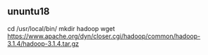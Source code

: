 ## ununtu18
cd /usr/local/bin/
mkdir hadoop
wget https://www.apache.org/dyn/closer.cgi/hadoop/common/hadoop-3.1.4/hadoop-3.1.4.tar.gz
